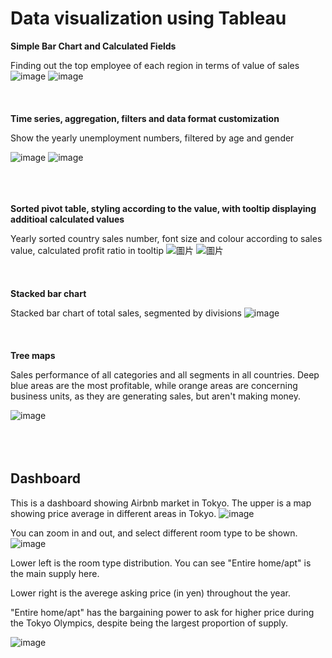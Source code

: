# Data visualization using Tableau
**Simple Bar Chart and Calculated Fields**

Finding out the top employee of each region in terms of value of sales
![image](https://user-images.githubusercontent.com/80243823/129515240-bf3698de-98c4-4179-82b0-b89fdfeaf948.png)
![image](https://user-images.githubusercontent.com/80243823/129515382-0af91517-9e90-40bc-acf0-ed4a08745c66.png)
<br></br>
<br></br>
**Time series, aggregation, filters and data format customization**

Show the yearly unemployment numbers, filtered by age and gender

![image](https://user-images.githubusercontent.com/80243823/129518579-900c7708-bf58-4429-a482-ef2895c74d28.png)
![image](https://user-images.githubusercontent.com/80243823/129518679-6419bc85-2f96-4a9e-9dc3-d301f88f2f12.png)
<br></br>
<br></br>

**Sorted pivot table, styling according to the value, with tooltip displaying additioal calculated values**

Yearly sorted country sales number, font size and colour according to sales value, calculated profit ratio in tooltip
![圖片](https://user-images.githubusercontent.com/80243823/129576231-9b9fce74-81d0-4d3a-8fef-ecd26b982757.png)
![圖片](https://user-images.githubusercontent.com/80243823/129575826-6b310763-dcbc-454e-b936-61345cd4bfb5.png)
<br></br>
<br></br>
**Stacked bar chart**

Stacked bar chart of total sales, segmented by divisions
![image](https://user-images.githubusercontent.com/80243823/129735790-f5f9fc29-bc0d-47fa-9712-5f6b07415480.png)
<br></br>
<br></br>
**Tree maps**

Sales performance of all categories and all segments in all countries. Deep blue areas are the most profitable, while orange areas are concerning business units, as they are generating sales, but aren't making money.

![image](https://user-images.githubusercontent.com/80243823/129737166-ab59d374-6a74-4457-bcf9-19c3e0cae0c2.png)
<br></br>
<br></br>
## **Dashboard**

This is a dashboard showing Airbnb market in Tokyo.
The upper is a map showing price average in different areas in Tokyo. 
![image](https://user-images.githubusercontent.com/80243823/129584769-5f5daf23-69c9-4141-9865-f6a91b72d78a.png)

You can zoom in and out, and select different room type to be shown.
![image](https://user-images.githubusercontent.com/80243823/129739854-3e9cc19c-5c4c-49d2-bc76-04af440b42a5.png)

Lower left is the room type distribution. You can see "Entire home/apt" is the main supply here.

Lower right is the averege asking price (in yen) throughout the year. 

"Entire home/apt" has the bargaining power to ask for higher price during the Tokyo Olympics, despite being the largest proportion of supply.

![image](https://user-images.githubusercontent.com/80243823/129740078-94c1af9e-1c67-443c-a521-4064ecf1d3a2.png)

